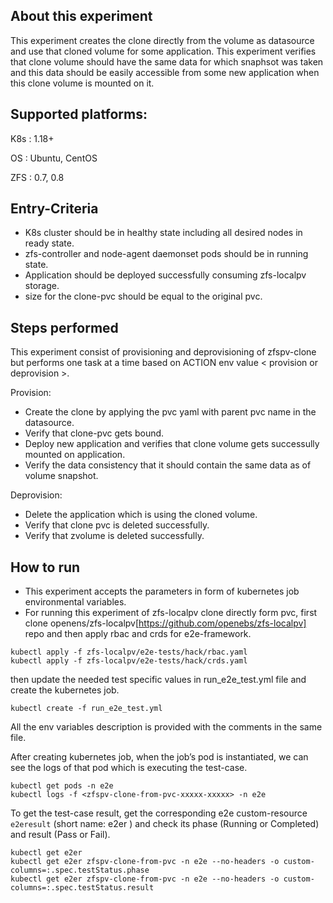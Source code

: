 ## About this experiment

This experiment creates the clone directly from the volume as datasource and use that cloned volume for some application. This experiment verifies that clone volume should have the same data for which snaphsot was taken and this data should be easily accessible from some new application when this clone volume is mounted on it.

## Supported platforms:
K8s : 1.18+

OS : Ubuntu, CentOS

ZFS : 0.7, 0.8

## Entry-Criteria

- K8s cluster should be in healthy state including all desired nodes in ready state.
- zfs-controller and node-agent daemonset pods should be in running state.
- Application should be deployed successfully consuming zfs-localpv storage.
- size for the clone-pvc should be equal to the original pvc.

## Steps performed

This experiment consist of provisioning and deprovisioning of zfspv-clone but performs one task at a time based on ACTION env value < provision or deprovision >.

Provision:

- Create the clone by applying the pvc yaml with parent pvc name in the datasource.
- Verify that clone-pvc gets bound.
- Deploy new application and verifies that clone volume gets successully mounted on application.
- Verify the data consistency that it should contain the same data as of volume snapshot.

Deprovision:

- Delete the application which is using the cloned volume.
- Verify that clone pvc is deleted successfully.
- Verify that zvolume is deleted successfully.

## How to run

- This experiment accepts the parameters in form of kubernetes job environmental variables.
- For running this experiment of zfs-localpv clone directly form pvc, first clone openens/zfs-localpv[https://github.com/openebs/zfs-localpv] repo and then apply rbac and crds for e2e-framework.
```
kubectl apply -f zfs-localpv/e2e-tests/hack/rbac.yaml
kubectl apply -f zfs-localpv/e2e-tests/hack/crds.yaml
```
then update the needed test specific values in run_e2e_test.yml file and create the kubernetes job.
```
kubectl create -f run_e2e_test.yml
```
All the env variables description is provided with the comments in the same file.

After creating kubernetes job, when the job’s pod is instantiated, we can see the logs of that pod which is executing the test-case.

```
kubectl get pods -n e2e
kubectl logs -f <zfspv-clone-from-pvc-xxxxx-xxxxx> -n e2e
```
To get the test-case result, get the corresponding e2e custom-resource `e2eresult` (short name: e2er ) and check its phase (Running or Completed) and result (Pass or Fail).

```
kubectl get e2er
kubectl get e2er zfspv-clone-from-pvc -n e2e --no-headers -o custom-columns=:.spec.testStatus.phase
kubectl get e2er zfspv-clone-from-pvc -n e2e --no-headers -o custom-columns=:.spec.testStatus.result
```